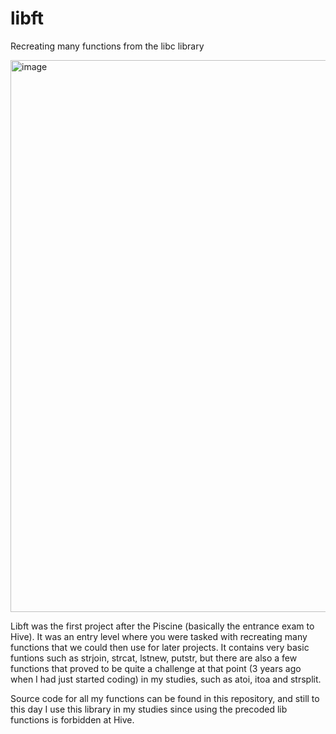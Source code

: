# libft
Recreating many functions from the libc library

<img width="883" alt="image" src="https://user-images.githubusercontent.com/58331418/201901645-e4152c2b-e427-4822-90db-3ea289b4cd50.png">

Libft was the first project after the Piscine (basically the entrance exam to Hive). It was an entry level where you were tasked with recreating many functions that we could then use for later projects. It contains very basic funtions such as strjoin, strcat, lstnew, putstr, but there are also a few functions that proved to be quite a challenge at that point (3 years ago when I had just started coding) in my studies, such as atoi, itoa and strsplit.


Source code for all my functions can be found in this repository, and still to this day I use this library in my studies since using the precoded lib functions is forbidden at Hive. 
